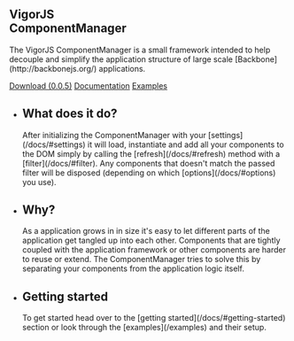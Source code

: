 <section class="hero-unit">
<div class="hero-unit__content">
<h1>VigorJS <br/>ComponentManager</h1>
<p>The VigorJS ComponentManager is a small framework intended to help decouple and simplify the application structure of large scale [Backbone](http://backbonejs.org/) applications.</p>

<div class="hero-unit__links">
<a href="js/vigorjs.componentmanager.min.js">Download (0.0.5)</a>
<a href="docs/">Documentation</a>
<a href="examples/">Examples</a>
</div>
</div>
</section>

<section class="about">
  <ul>
    <li>
      <h2>What does it do?</h2>
      <p>After initializing the ComponentManager with your [settings](/docs/#settings) it will load, instantiate and add all your components to the DOM simply by calling the [refresh](/docs/#refresh) method with a [filter](/docs/#filter). Any components that doesn't match the passed filter will be disposed (depending on which [options](/docs/#options) you use).</p>
    </li>
    <li>
      <h2>Why?</h2>
      <p>As a application grows in in size it's easy to let different parts of the application get tangled up into each other. Components that are tightly coupled with the application framework or other components are harder to reuse or extend. The ComponentManager tries to solve this by separating your components from the application logic itself.</p>
    </li>
    <li>
      <h2>Getting started</h2>
      <p>To get started head over to the [getting started](/docs/#getting-started) section or look through the [examples](/examples) and their setup.</p>
    </li>
  </ul>
</section>